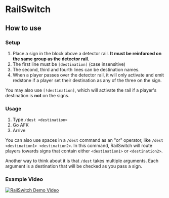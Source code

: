 # RailSwitch

## How to use

### Setup

1. Place a sign in the block above a detector rail. **It must be reinforced on the same group as the detector rail.**
2. The first line must be `[destination]` (case insensitive)
3. The second, third and fourth lines can be destination names.
4. When a player passes over the detector rail, it will only activate and emit redstone if a player set their destination as any of the three on the sign.

You may also use `[!destination]`, which will activate the rail if a player's destination is **not** on the signs.

### Usage

1. Type `/dest <destination>`
2. Go AFK
3. Arrive

You can also use spaces in a `/dest` command as an "or" operator, like `/dest <destination1> <destination2>`. In this command, RailSwitch will route players towards signs that contain either `<destination1>` or `<destination2>`. 

Another way to think about it is that `/dest` takes multiple arguments. Each argument is a destination that will be checked as you pass a sign.

### Example Video

[![RailSwitch Demo Video](https://img.youtube.com/vi/GKku2fcB-wY/0.jpg)](https://www.youtube.com/watch?v=GKku2fcB-wY)
